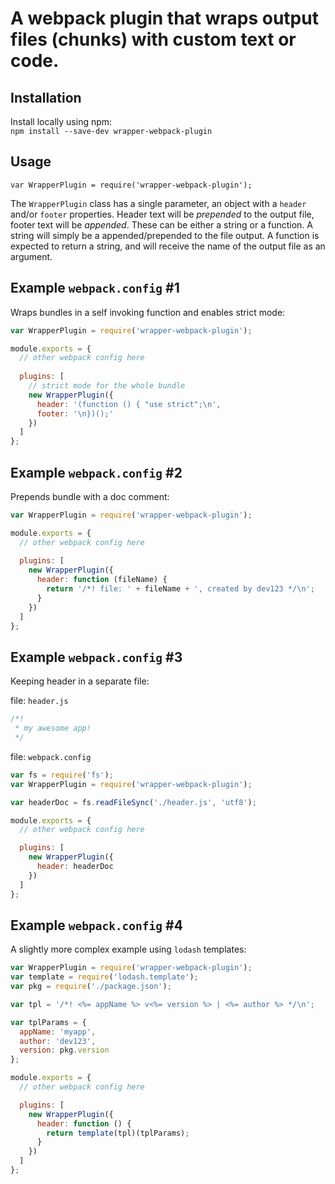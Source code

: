 A webpack plugin that wraps output files (chunks) with custom text or code.
============

Installation
------------

Install locally using npm:  
`npm install --save-dev wrapper-webpack-plugin`

Usage
------------

`var WrapperPlugin = require('wrapper-webpack-plugin');`

The `WrapperPlugin` class has a single parameter, an object with a `header` and/or `footer` properties. Header text will
be *prepended* to the output file, footer text will be *appended*. These can be either a string or a function. A string
will simply be a appended/prepended to the file output. A function is expected to return a string, and will receive the
name of the output file as an argument.

Example `webpack.config` #1
------------

Wraps bundles in a self invoking function and enables strict mode:

```javascript
var WrapperPlugin = require('wrapper-webpack-plugin');

module.exports = {
  // other webpack config here
  
  plugins: [
    // strict mode for the whole bundle
    new WrapperPlugin({
      header: '(function () { "use strict";\n',
      footer: '\n})();'
    })
  ]
};
```

Example `webpack.config` #2
------------

Prepends bundle with a doc comment:

```javascript
var WrapperPlugin = require('wrapper-webpack-plugin');

module.exports = {
  // other webpack config here
  
  plugins: [
    new WrapperPlugin({
      header: function (fileName) {
        return '/*! file: ' + fileName + ', created by dev123 */\n';
      }
    })
  ]
};
```

Example `webpack.config` #3
------------

Keeping header in a separate file:

file: `header.js`
```javascript
/*!
 * my awesome app!
 */
```

file: `webpack.config`
```javascript
var fs = require('fs');
var WrapperPlugin = require('wrapper-webpack-plugin');

var headerDoc = fs.readFileSync('./header.js', 'utf8');

module.exports = {
  // other webpack config here

  plugins: [
    new WrapperPlugin({
      header: headerDoc
    })
  ]
};
```

Example `webpack.config` #4
------------

A slightly more complex example using `lodash` templates:

```javascript
var WrapperPlugin = require('wrapper-webpack-plugin');
var template = require('lodash.template');
var pkg = require('./package.json');

var tpl = '/*! <%= appName %> v<%= version %> | <%= author %> */\n';

var tplParams = {
  appName: 'myapp',
  author: 'dev123',
  version: pkg.version
};

module.exports = {
  // other webpack config here

  plugins: [
    new WrapperPlugin({
      header: function () {
        return template(tpl)(tplParams);
      }
    })
  ]
};
```
